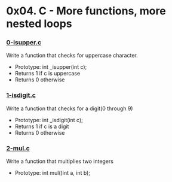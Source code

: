 # 0x04. C - More functions, more nested loops

### [0-isupper.c](https://github.com/MrGiddy/alx-low_level_programming/blob/main/0x04-more_functions_nested_loops/0-isupper.c)
Write a function that checks for uppercase character.
* Prototype: int \_isupper(int c);
* Returns 1 if c is uppercase
* Returns 0 otherwise

### [1-isdigit.c](https://github.com/MrGiddy/alx-low_level_programming/blob/main/0x04-more_functions_nested_loops/1-isdigit.c)
Write a function that checks for a digit(0 through 9)
* Prototype: int \_isdigit(int c);
* Returns 1 if c is a digit
* Returns 0 otherwise

### [2-mul.c](https://github.com/MrGiddy/alx-low_level_programming/blob/main/0x04-more_functions_nested_loops/2-mul.c)
Write a function that multiplies two integers
* Prototype: int mul()int a, int b);
